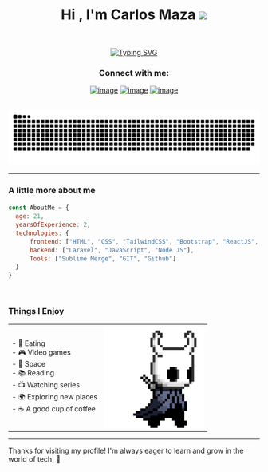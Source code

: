 <h1 align="center"><b>Hi , I'm Carlos Maza </b><img src="https://media.giphy.com/media/hvRJCLFzcasrR4ia7z/giphy.gif" width="35"></h1>

<br>

<p align="center">
  <a href="https://git.io/typing-svg"><img src="https://readme-typing-svg.demolab.com?font=Fira+Code&size=24&pause=999&width=435&lines=Per+Aspera+Ad+Astra+%E2%9C%A8%F0%9F%9A%80" alt="Typing SVG" /></a>
</p>

<h3 align="center">Connect with me:</h3>
<div align="center">

[![image](https://img.shields.io/badge/LinkedIn-0077B5?style=for-the-badge&logo=linkedin&logoColor=white)](https://www.linkedin.com/in/carlos-arturo-maza-gonzalez-254b70249/)
[![image](https://img.shields.io/badge/Instagram-E4405F?style=for-the-badge&logo=instagram&logoColor=white)](https://www.instagram.com/carlosmaza_17/)
[![image](https://img.shields.io/badge/Gmail-D14836?style=for-the-badge&logo=gmail&logoColor=white)](mailto:mazagonzalez61@gmail.com)
</div>

<br>

<div align="center">
  <picture>
    <source media="(prefers-color-scheme: dark)" srcset="images/github-contribution-grid-snake-dark.svg" />
    <source media="(prefers-color-scheme: light)" srcset="images/github-contribution-grid-snake.svg" />
    <img alt="github-snake" src="images/github-contribution-grid-snake.svg" />
  </picture>
</div>

---

### A little more about me
```javascript
const AboutMe = {
  age: 21,
  yearsOfExperience: 2,
  technologies: {
      frontend: ["HTML", "CSS", "TailwindCSS", "Bootstrap", "ReactJS", "Astro"],
      backend: ["Laravel", "JavaScript", "Node JS"],
      Tools: ["Sublime Merge", "GIT", "Github"]
  }
}
```

<br>

### Things I Enjoy

<table>
  <tr>
    <td>
      - 🍔 Eating<br>
      - 🎮 Video games<br>
      - 🌌 Space<br>
      - 📚 Reading<br>
      - 📺 Watching series<br>
      - 🌍 Exploring new places<br>
      - ☕ A good cup of coffee
    </td>
    <td>
       <img src="https://raw.githubusercontent.com/TanZng/TanZng/master/assets/hollor_knight3.gif" width="200"/>
    </td>
  </tr>
</table>

---

Thanks for visiting my profile! I'm always eager to learn and grow in the world of tech. 🚀
